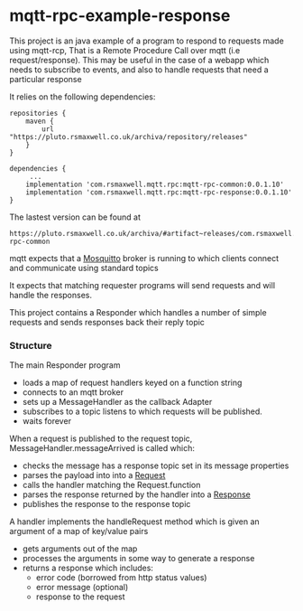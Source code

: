 # mqtt-rpc-example-response

This project is an java example of a program to respond to requests made using mqtt-rcp, That is a Remote Procedure Call over mqtt (i.e request/response).
This may be useful in the case of a webapp which needs to subscribe to events, and also to handle requests that need a particular  response  

It relies on the following dependencies:

 
```
repositories {
    maven {
        url "https://pluto.rsmaxwell.co.uk/archiva/repository/releases"
    }
}

dependencies {
     ...
    implementation 'com.rsmaxwell.mqtt.rpc:mqtt-rpc-common:0.0.1.10'
    implementation 'com.rsmaxwell.mqtt.rpc:mqtt-rpc-response:0.0.1.10'
}
```
  
  
  
The lastest version can be found at 

```
https://pluto.rsmaxwell.co.uk/archiva/#artifact~releases/com.rsmaxwell.mqtt.rpc/mqtt-rpc-common
```

mqtt expects that a [Mosquitto](https://mosquitto.org/) broker is running to which clients connect and communicate using standard topics

It expects that matching requester programs will send requests and will handle the responses.

This project contains a Responder which handles a number of simple requests and sends responses back their reply topic


### Structure

The main Responder program 

  * loads a map of request handlers keyed on a function string
  * connects to an mqtt broker 
  * sets up a MessageHandler as the callback Adapter
  * subscribes to a topic listens to which requests will be published.
  * waits forever

When a request is published to the request topic, MessageHandler.messageArrived is called which:

  * checks the message has a response topic set in its message properties
  * parses the payload into into a [Request](https://github.com/rsmaxwell/mqtt-rpc-common/blob/main/src/main/java/com/rsmaxwell/mqtt/rpc/common/Request.java) 
  * calls the handler matching the Request.function
  * parses the response returned by the handler into a [Response](https://github.com/rsmaxwell/mqtt-rpc-common/blob/main/src/main/java/com/rsmaxwell/mqtt/rpc/common/Response.java)
  * publishes the response to the response topic    
  
A handler implements the handleRequest method which is given an argument of a map of key/value pairs  

  * gets arguments out of the map
  * processes the arguments in some way to generate a response
  * returns a response which includes:
    - error code (borrowed from http status values)
    - error message (optional)
    - response to the request